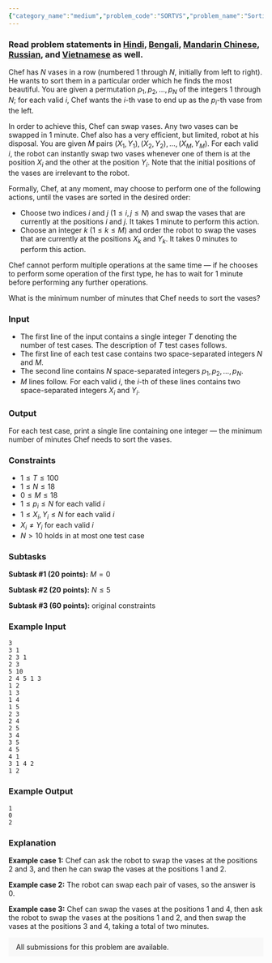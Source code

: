 ```yaml
---
{"category_name":"medium","problem_code":"SORTVS","problem_name":"Sorting Vases","problemComponents":{"constraints":"","constraintsState":false,"subtasks":"","subtasksState":false,"inputFormat":"","inputFormatState":false,"outputFormat":"","outputFormatState":false,"sampleTestCases":{"0":{"id":1,"input":"3\r\n3 1\r\n2 3 1\r\n2 3\r\n5 10\r\n2 4 5 1 3\r\n1 2\r\n1 3\r\n1 4\r\n1 5\r\n2 3\r\n2 4\r\n2 5\r\n3 4\r\n3 5\r\n4 5\r\n4 1\r\n3 1 4 2\r\n1 2","output":"1\r\n0\r\n2","explanation":"**Example case 1:** Chef can ask the robot to swap the vases at the positions $2$ and $3$, and then he can swap the vases at the positions $1$ and $2$.\r\n\r\n**Example case 2:** The robot can swap each pair of vases, so the answer is $0$.\r\n\r\n**Example case 3:** Chef can swap the vases at the positions $1$ and $4$, then ask the robot to swap the vases at the positions $1$ and $2$, and then swap the vases at the positions $3$ and $4$, taking a total of two minutes.","isDeleted":false}}},"video_editorial_url":"","languages_supported":{"0":"CPP14","1":"C","2":"JAVA","3":"PYTH 3.6","4":"CPP17","5":"PYTH","6":"PYP3","7":"CS2","8":"ADA","9":"PYPY","10":"TEXT","11":"PAS fpc","12":"NODEJS","13":"RUBY","14":"PHP","15":"GO","16":"HASK","17":"TCL","18":"PERL","19":"SCALA","20":"LUA","21":"kotlin","22":"BASH","23":"JS","24":"LISP sbcl","25":"rust","26":"PAS gpc","27":"BF","28":"CLOJ","29":"R","30":"D","31":"CAML","32":"FORT","33":"ASM","34":"swift","35":"FS","36":"WSPC","37":"LISP clisp","38":"SQL","39":"SCM guile","40":"PERL6","41":"ERL","42":"CLPS","43":"ICK","44":"NICE","45":"PRLG","46":"ICON","47":"COB","48":"SCM chicken","49":"PIKE","50":"SCM qobi","51":"ST","52":"SQLQ","53":"NEM"},"max_timelimit":1,"source_sizelimit":50000,"problem_author":"arthurfn","problem_tester":null,"date_added":"9-03-2020","tags":{"0":"arthurfn","1":"arthurfn","2":"may20","3":"medium"},"problem_difficulty_level":"Medium","best_tag":"","editorial_url":"https://discuss.codechef.com/problems/SORTVS","time":{"view_start_date":1589189402,"submit_start_date":1589189402,"visible_start_date":1589189402,"end_date":1735669800},"is_direct_submittable":false,"problemDiscussURL":"https://discuss.codechef.com/search?q=SORTVS","is_proctored":false,"visitedContests":{},"layout":"problem"}
---
```

### Read problem statements in [Hindi](https://www.codechef.com/download/translated/MAY20/hindi/SORTVS.pdf), [Bengali](https://www.codechef.com/download/translated/MAY20/bengali/SORTVS.pdf), [Mandarin Chinese](https://www.codechef.com/download/translated/MAY20/mandarin/SORTVS.pdf), [Russian](https://www.codechef.com/download/translated/MAY20/russian/SORTVS.pdf), and [Vietnamese](https://www.codechef.com/download/translated/MAY20/vietnamese/SORTVS.pdf) as well.

Chef has $N$ vases in a row (numbered $1$ through $N$, initially from left to right). He wants to sort them in a particular order which he finds the most beautiful. You are given a permutation $p_1, p_2, \ldots, p_N$ of the integers $1$ through $N$; for each valid $i$, Chef wants the $i$-th vase to end up as the $p_i$-th vase from the left.

In order to achieve this, Chef can swap vases. Any two vases can be swapped in $1$ minute. Chef also has a very efficient, but limited, robot at his disposal. You are given $M$ pairs $(X_1,Y_1), (X_2,Y_2), \ldots, (X_M,Y_M)$. For each valid $i$, the robot can instantly swap two vases whenever one of them is at the position $X_i$ and the other at the position $Y_i$. Note that the initial positions of the vases are irrelevant to the robot.

Formally, Chef, at any moment, may choose to perform one of the following actions, until the vases are sorted in the desired order:
- Choose two indices $i$ and $j$ ($1 \le i, j \le N$) and swap the vases that are currently at the positions $i$ and $j$. It takes $1$ minute to perform this action.
- Choose an integer $k$ ($1 \le k \le M$) and order the robot to swap the vases that are currently at the positions $X_k$ and $Y_k$. It takes $0$ minutes to perform this action.

Chef cannot perform multiple operations at the same time ― if he chooses to perform some operation of the first type, he has to wait for $1$ minute before performing any further operations.

What is the minimum number of minutes that Chef needs to sort the vases?

### Input
- The first line of the input contains a single integer $T$ denoting the number of test cases. The description of $T$ test cases follows.
- The first line of each test case contains two space-separated integers $N$ and $M$.
- The second line contains $N$ space-separated integers $p_1, p_2, \ldots, p_N$.
- $M$ lines follow. For each valid $i$, the $i$-th of these lines contains two space-separated integers $X_i$ and $Y_i$.

### Output
For each test case, print a single line containing one integer ― the minimum number of minutes Chef needs to sort the vases.

### Constraints
- $1 \le T \le 100$
- $1 \le N \le 18$
- $0 \le M \le 18$
- $1 \le p_i \le N$ for each valid $i$
- $1 \le X_i, Y_i \le N$ for each valid $i$
- $X_i \neq Y_i$ for each valid $i$
- $N \gt 10$ holds in at most one test case

### Subtasks
**Subtask #1 (20 points):** $M = 0$

**Subtask #2 (20 points):** $N \le 5$

**Subtask #3 (60 points):** original constraints

### Example Input
```
3
3 1
2 3 1
2 3
5 10
2 4 5 1 3
1 2
1 3
1 4
1 5
2 3
2 4
2 5
3 4
3 5
4 5
4 1
3 1 4 2
1 2
```

### Example Output
```
1
0
2
```

### Explanation
**Example case 1:** Chef can ask the robot to swap the vases at the positions $2$ and $3$, and then he can swap the vases at the positions $1$ and $2$.

**Example case 2:** The robot can swap each pair of vases, so the answer is $0$.

**Example case 3:** Chef can swap the vases at the positions $1$ and $4$, then ask the robot to swap the vases at the positions $1$ and $2$, and then swap the vases at the positions $3$ and $4$, taking a total of two minutes.

<aside style='background: #f8f8f8;padding: 10px 15px;'><div>All submissions for this problem are available.</div></aside>